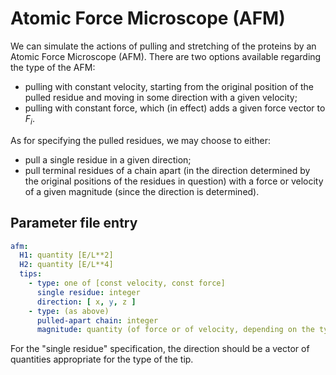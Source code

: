 # Atomic Force Microscope (AFM)

We can simulate the actions of pulling and stretching of the proteins by an
Atomic Force Microscope (AFM). There are two options available regarding the
type of the AFM:

- pulling with constant velocity, starting from the original position of the
  pulled residue and moving in some direction with a given velocity;
- pulling with constant force, which (in effect) adds a given force vector to
  $F_i$.

As for specifying the pulled residues, we may choose to either:

- pull a single residue in a given direction;
- pull terminal residues of a chain apart (in the direction determined by the
  original positions of the residues in question) with a force or velocity of a
  given magnitude (since the direction is determined).

## Parameter file entry

```yaml
afm:
  H1: quantity [E/L**2]
  H2: quantity [E/L**4]
  tips:
    - type: one of [const velocity, const force]
      single residue: integer
      direction: [ x, y, z ]
    - type: (as above)
      pulled-apart chain: integer
      magnitude: quantity (of force or of velocity, depending on the type)
```

For the "single residue" specification, the direction should be a vector of
quantities appropriate for the type of the tip.